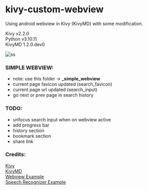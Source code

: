 # kivy-custom-webview
Using android webview in Kivy (KivyMD) with some modification.  
  
Kivy v2.2.0  
Python v3.10.11  
KivyMD 1.2.0.dev0  

![ss](https://github.com/arncode90/kivy-custom-webview/assets/48113758/1fc57eaf-cba2-4369-a228-fdd47867623a)

  
### SIMPLE WEBVIEW: 
- note: use this folder -> **_simple_webview**
- current page favicon updated (search_favicon)
- current page url updated (search_input)
- go next or prev page in search history


### TODO:  
- unfocus search input when on webview active
- add progress bar
- history section
- bookmark section
- share link

### Credits:
[Kivy](https://github.com/kivy/kivy)  
[KivyMD](https://github.com/kivymd/KivyMD)  
[Webview Example](https://github.com/Android-for-Python/Webview-Example)  
[Speech Recognizer Example](https://github.com/Android-for-Python/speech_recognizer_example)


